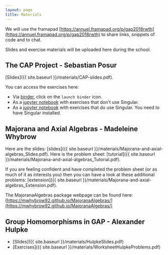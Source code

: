 ```yaml
---
layout: page
title: Materials
---
```


We will use the framapad
[https://annuel.framapad.org/p/gap2018rwth](https://annuel.framapad.org/p/gap2018rwth)
to share links, snippets of code and to chat.

Slides and exercise materials will be uploaded here during the school.

## The CAP Project - Sebastian Posur
[Slides]({{ site.baseurl }}/materials/CAP-slides.pdf).

You can access the exercises here:
- Via [binder](https://github.com/sebastianpos/cap-aachen2018), click on the `launch binder` icon.
- As a [jupyter notebook](https://github.com/homalg-project/capdays-2018/blob/gh-pages/materials/AbelianCategoriesZ.ipynb)
with exercises that don't use Singular.
- As a [jupyter notebook](https://github.com/homalg-project/capdays-2018/blob/gh-pages/materials/Abelian%20Categories.ipynb)
with exercises that do use Singular. You need to have Singular installed.

## Majorana and Axial Algebras - Madeleine Whybrow

Here are the slides:
[slides]({{ site.baseurl }}/materials/Majorana-and-axial-algebras_Slides.pdf).
Here is the problem sheet:
[tutorial]({{ site.baseurl }}/materials/Majorana-and-axial-algebras_Tutorial.pdf).

If you are feeling confident and have completed the problem sheet (or as much of it as interests you)
then you can have a look at these additional problems:
[extension]({{ site.baseurl }}/materials/Majorana-and-axial-algebras_Extension.pdf).

The MajoranaAlgebras package webpage can be found here:
[https://mwhybrow92.github.io/MajoranaAlgebras/](https://mwhybrow92.github.io/MajoranaAlgebras/)

## Group Homomorphisms in GAP - Alexander Hulpke
- [Slides]({{ site.baseurl }}/materials/HulpkeSlides.pdf)
- [Exercises]({{ site.baseurl }}/materials/WorksheetHulpkeProblems.pdf)
<!--
- [Solutions]({{ site.baseurl }}/materials/WorksheetHulpkeProblems.pdf)

## Finite Geometry in GAP - Jan de Beule
- [Slides]({{ site.baseurl }}/materials/HulpkeSlides.pdf)
- [Exercises]({{ site.baseurl }}/materials/WorksheetHulpkeProblems.pdf)
<!--


<!--
Example how to link to a file that was put into the materials/ folder:
[file]({{ site.baseurl }}/materials/filename)
-->
